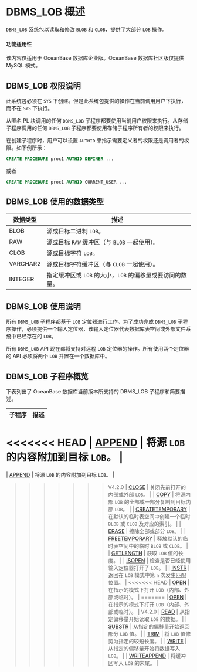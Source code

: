 DBMS_LOB 概述 
================================

`DBMS_LOB` 系统包以读取和修改 `BLOB` 和 `CLOB`，提供了大部分 `LOB` 操作。

  <main id="notice" >
    <h4>功能适用性</h4>
    <p>该内容仅适用于 OceanBase 数据库企业版。OceanBase 数据库社区版仅提供 MySQL 模式。</p>
  </main>

DBMS_LOB 权限说明 
----------------------

此系统包必须在 `SYS` 下创建。但是此系统包提供的操作在当前调用用户下执行，而不在 `SYS` 下执行。

从匿名 PL 块调用的任何 `DBMS_LOB` 子程序都要使用当前用户权限来执行。从存储子程序调用的任何 `DBMS_LOB` 子程序都要使用存储子程序所有者的权限来执行。

在创建子程序时，用户可以设置 `AUTHID` 来指示需要定义者的权限还是调用者的权限。如下例所示：

```sql
CREATE PROCEDURE proc1 AUTHID DEFINER ...
```



或者

```sql
CREATE PROCEDURE proc1 AUTHID CURRENT_USER ...
```



DBMS_LOB 使用的数据类型 
-------------------------



| **数据类型** |               **描述**                |
|----------|-------------------------------------|
| BLOB     | 源或目标二进制 `LOB`。                      |
| RAW      | 源或目标 `RAW` 缓冲区（与 `BLOB` 一起使用）。      |
| CLOB     | 源或目标字符 `LOB`。                       |
| VARCHAR2 | 源或目标字符缓冲区（与 `CLOB` 一起使用）。           |
| INTEGER  | 指定缓冲区或 `LOB` 的大小，`LOB` 的偏移量或要访问的数量。 |



DBMS_LOB 使用说明 
----------------------

所有 `DBMS_LOB` 子程序都基于 `LOB` 定位器进行工作。为了成功完成 `DBMS_LOB` 子程序操作，必须提供一个输入定位器，该输入定位器代表数据库表空间或外部文件系统中已经存在的 `LOB`。

所有 `DBMS_LOB` API 现在都将支持对远程 `LOB` 定位器的操作。所有使用两个定位器的 API 必须将两个 `LOB` 并置在一个数据库中。

DBMS_LOB 子程序概览 
-----------------------

下表列出了 OceanBase 数据库当前版本所支持的 DBMS_LOB 子程序和简要描述。


|                            **子程序**                             |                  **描述**                  |
|----------------------------------------------------------------|------------------------------------------|
<<<<<<< HEAD
| [APPEND](../9300.dbms-lob-oracle/200.append-oracle.md)          | 将源 `LOB` 的内容附加到目标 `LOB`。                 |
=======
| [APPEND](../9300.dbms-lob-oracle/1700.writeappend-oracle.md)          | 将源 `LOB` 的内容附加到目标 `LOB`。                 |
>>>>>>> V4.2.0
| [CLOSE](../9300.dbms-lob-oracle/300.close-oracle.md)           | 关闭先前打开的内部或外部 `LOB`。                      |
| [COPY](../9300.dbms-lob-oracle/500.copy-oracle.md)            | 将源内部 `LOB` 的全部或一部分复制到目标内部 `LOB`。         |
| [CREATETEMPORARY](../9300.dbms-lob-oracle/600.createtemporary-oracle.md) | 在默认的临时表空间中创建一个临时 `BLOB` 或 `CLOB` 及对应的索引。 |
| [ERASE](../9300.dbms-lob-oracle/700.eraese-oracle.md)           | 擦除全部或部分 `LOB`。                           |
| [FREETEMPORARY](../9300.dbms-lob-oracle/800.freetemporary-oracle.md)   | 释放默认的临时表空间中的临时 `BLOB` 或 `CLOB`。          |
| [GETLENGTH](../9300.dbms-lob-oracle/900.getlength-oracle.md)       | 获取 `LOB` 值的长度。                           |
| [ISOPEN](../9300.dbms-lob-oracle/1000.isopen-oracle.md)          | 检查是否已经使用输入定位器打开了 `LOB`。                  |
| [INSTR](../9300.dbms-lob-oracle/1100.instr-oracle.md)           | 返回在 `LOB` 模式中第 `n` 次发生匹配位置。              |
<<<<<<< HEAD
| [OPEN](../9300.dbms-lob-oracle/1200.open-oracle.md)            | 在指示的模式下打开 `LOB`（内部、外部或临时）。               |
=======
| [OPEN](../15200.dbms-sql-oracle/1100.is-open-oracle.md)            | 在指示的模式下打开 `LOB`（内部、外部或临时）。               |
>>>>>>> V4.2.0
| [READ](../9300.dbms-lob-oracle/1300.read-oracle.md)            | 从指定偏移量开始读取 `LOB` 的数据。                    |
| [SUBSTR](../9300.dbms-lob-oracle/1400.substr-oracle.md)          | 从指定的偏移量开始返回部分 `LOB` 值。                   |
| [TRIM](../9300.dbms-lob-oracle/1500.trim-oracle.md)            | 将 `LOB` 值修剪为指定的较短长度。                     |
| [WRITE](../9300.dbms-lob-oracle/1600.write-oracle.md)           | 从指定的偏移量开始将数据写入 `LOB`。                    |
| [WRITEAPPEND](../9300.dbms-lob-oracle/1700.writeappend-oracle.md)     | 将缓冲区写入 `LOB` 的末尾。                        |



